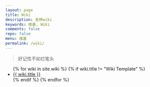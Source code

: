 ```yaml
---
layout: page
title: Wiki
description: 各种wiki
keywords: 维基, Wiki
comments: false
repo: false
menu: 维基
permalink: /wiki/
---
```


> 好记性不如烂笔头

<ul class="listing">
{% for wiki in site.wiki %}
{% if wiki.title != "Wiki Template" %}
<li class="listing-item"><a href="{{ wiki.url }}">{{ wiki.title }}</a></li>
{% endif %}
{% endfor %}
</ul>
